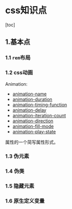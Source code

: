 # css知识点

[toc]

## 1.基本点

### 1.1 `rem`布局

### 1.2 css动画

Animation:

- [animation-name](https://developer.mozilla.org/zh-CN/docs/Web/CSS/animation-name)
- [animation-duration](https://developer.mozilla.org/zh-CN/docs/Web/CSS/animation-duration)
- [animation-timing-function](https://developer.mozilla.org/zh-CN/docs/Web/CSS/animation-timing-function)
- [animation-delay](https://developer.mozilla.org/zh-CN/docs/Web/CSS/animation-delay)
- [animation-iteration-count](https://developer.mozilla.org/zh-CN/docs/Web/CSS/animation-iteration-count)
- [animation-direction](https://developer.mozilla.org/zh-CN/docs/Web/CSS/animation-direction)
- [animation-fill-mode](https://developer.mozilla.org/zh-CN/docs/Web/CSS/animation-fill-mode)
- [animation-play-state](https://developer.mozilla.org/zh-CN/docs/Web/CSS/animation-play-state)

属性的一个简写属性形式。

### 1.3 伪元素

### 1.4 伪类

### 1.5 隐藏元素

### 1.6 原生定义变量
